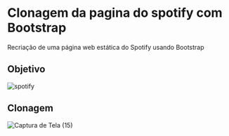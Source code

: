 # Clonagem da pagina do spotify com Bootstrap
 Recriação de uma página web estática do Spotify usando Bootstrap
## Objetivo
 ![spotify](https://user-images.githubusercontent.com/69735292/115404743-fff6ef80-a1c3-11eb-8eba-c2a50c423e31.png)
## Clonagem
![Captura de Tela (15)](https://user-images.githubusercontent.com/69735292/115404816-0edda200-a1c4-11eb-85a8-e29a467d5fb1.png)
